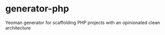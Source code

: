 # generator-php
Yeoman generator for scaffolding PHP projects with an opinionated clean architecture
